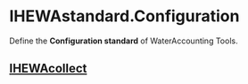 # IHEWAstandard.Configuration

Define the **Configuration standard** of WaterAccounting Tools.

## [IHEWAcollect](IHEWAcollect.md)

